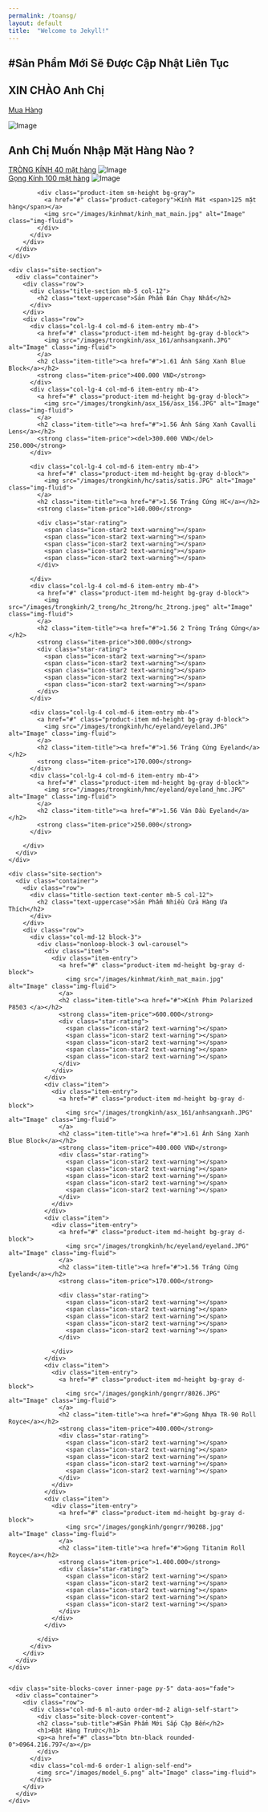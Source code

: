 ```yaml
---
permalink: /toansg/
layout: default
title:  "Welcome to Jekyll!"
---
```

<section>
 <div class="site-blocks-cover" data-aos="fade">
      <div class="container">
        <div class="row">
          <div class="col-md-6 ml-auto order-md-2 align-self-start">
            <div class="site-block-cover-content">
            <h2 class="sub-title">#Sản Phẩm Mới Sẽ Được Cập Nhật Liên Tục</h2>
            <h1>XIN CHÀO Anh Chị</h1>
            <p><a href="#" class="btn btn-black rounded-0">Mua Hàng</a></p>
            </div>
          </div>
          <div class="col-md-6 order-1 align-self-end">
            <img src="/images/model_3.png" alt="Image" class="img-fluid">
          </div>
        </div>
      </div>
    <div class="site-section">
      <div class="container">
        <div class="title-section mb-5">
          <h2 class="text-uppercase"><span class="d-block">Anh Chị Muốn Nhập </span> Mặt Hàng Nào ?</h2>
        </div>
        <div class="row align-items-stretch">
          <div class="col-lg-7">
            <div class="product-item sm-height full-height bg-gray">
              <a href="#" class="product-category">TRÒNG KÍNH  <span>40 mặt hàng</span></a>
              <img src="/images/trongkinh/trong_kinh_main.JPG" alt="Image" class="img-fluid">
            </div>
          </div>
          <div class="col-lg-5">
            <div class="product-item sm-height bg-gray mb-4">
              <a href="#" class="product-category">Gọng Kính <span>100 mặt hàng</span></a>
              <img src="/images/gongkinh/gong_kinh_main.jpg" alt="Image" class="img-fluid">
            </div>

            <div class="product-item sm-height bg-gray">
              <a href="#" class="product-category">Kính Mát <span>125 mặt hàng</span></a>
              <img src="/images/kinhmat/kinh_mat_main.jpg" alt="Image" class="img-fluid">
            </div>
          </div>
        </div>
      </div>
    </div>

    <div class="site-section">
      <div class="container">
        <div class="row">
          <div class="title-section mb-5 col-12">
            <h2 class="text-uppercase">Sản Phẩm Bán Chạy Nhất</h2>
          </div>
        </div>
        <div class="row">
          <div class="col-lg-4 col-md-6 item-entry mb-4">
            <a href="#" class="product-item md-height bg-gray d-block">
              <img src="/images/trongkinh/asx_161/anhsangxanh.JPG" alt="Image" class="img-fluid">
            </a>
            <h2 class="item-title"><a href="#">1.61 Ánh Sáng Xanh Blue Block</a></h2>
            <strong class="item-price">400.000 VND</strong>
          </div>
          <div class="col-lg-4 col-md-6 item-entry mb-4">
            <a href="#" class="product-item md-height bg-gray d-block">
              <img src="/images/trongkinh/asx_156/asx_156.JPG" alt="Image" class="img-fluid">
            </a>
            <h2 class="item-title"><a href="#">1.56 Ánh Sáng Xanh Cavalli Lens</a></h2>
            <strong class="item-price"><del>300.000 VND</del> 250.000</strong>
          </div>

          <div class="col-lg-4 col-md-6 item-entry mb-4">
            <a href="#" class="product-item md-height bg-gray d-block">
              <img src="/images/trongkinh/hc/satis/satis.JPG" alt="Image" class="img-fluid">
            </a>
            <h2 class="item-title"><a href="#">1.56 Tráng Cứng HC</a></h2>
            <strong class="item-price">140.000</strong>

            <div class="star-rating">
              <span class="icon-star2 text-warning"></span>
              <span class="icon-star2 text-warning"></span>
              <span class="icon-star2 text-warning"></span>
              <span class="icon-star2 text-warning"></span>
              <span class="icon-star2 text-warning"></span>
            </div>

          </div>
          <div class="col-lg-4 col-md-6 item-entry mb-4">
            <a href="#" class="product-item md-height bg-gray d-block">
              <img src="/images/trongkinh/2_trong/hc_2trong/hc_2trong.jpeg" alt="Image" class="img-fluid">
            </a>
            <h2 class="item-title"><a href="#">1.56 2 Tròng Tráng Cứng</a></h2>
            <strong class="item-price">300.000</strong>
            <div class="star-rating">
              <span class="icon-star2 text-warning"></span>
              <span class="icon-star2 text-warning"></span>
              <span class="icon-star2 text-warning"></span>
              <span class="icon-star2 text-warning"></span>
              <span class="icon-star2 text-warning"></span>
            </div>
          </div>

          <div class="col-lg-4 col-md-6 item-entry mb-4">
            <a href="#" class="product-item md-height bg-gray d-block">
              <img src="/images/trongkinh/hc/eyeland/eyeland.JPG" alt="Image" class="img-fluid">
            </a>
            <h2 class="item-title"><a href="#">1.56 Tráng Cứng Eyeland</a></h2>
            <strong class="item-price">170.000</strong>
          </div>
          <div class="col-lg-4 col-md-6 item-entry mb-4">
            <a href="#" class="product-item md-height bg-gray d-block">
              <img src="/images/trongkinh/hmc/eyeland/eyeland_hmc.JPG" alt="Image" class="img-fluid">
            </a>
            <h2 class="item-title"><a href="#">1.56 Ván Dầu Eyeland</a></h2>
            <strong class="item-price">250.000</strong>
          </div>

        </div>
      </div>
    </div>

    <div class="site-section">
      <div class="container">
        <div class="row">
          <div class="title-section text-center mb-5 col-12">
            <h2 class="text-uppercase">Sản Phẩm Nhiều Cửa Hàng Ưa Thích</h2>
          </div>
        </div>
        <div class="row">
          <div class="col-md-12 block-3">
            <div class="nonloop-block-3 owl-carousel">
              <div class="item">
                <div class="item-entry">
                  <a href="#" class="product-item md-height bg-gray d-block">
                    <img src="/images/kinhmat/kinh_mat_main.jpg" alt="Image" class="img-fluid">
                  </a>
                  <h2 class="item-title"><a href="#">Kính Phim Polarized P8503 </a></h2>
                  <strong class="item-price">600.000</strong>
                  <div class="star-rating">
                    <span class="icon-star2 text-warning"></span>
                    <span class="icon-star2 text-warning"></span>
                    <span class="icon-star2 text-warning"></span>
                    <span class="icon-star2 text-warning"></span>
                    <span class="icon-star2 text-warning"></span>
                  </div>
                </div>
              </div>
              <div class="item">
                <div class="item-entry">
                  <a href="#" class="product-item md-height bg-gray d-block">
                    <img src="/images/trongkinh/asx_161/anhsangxanh.JPG" alt="Image" class="img-fluid">
                  </a>
                  <h2 class="item-title"><a href="#">1.61 Ánh Sáng Xanh Blue Block</a></h2>
                  <strong class="item-price">400.000 VND</strong>
                  <div class="star-rating">
                    <span class="icon-star2 text-warning"></span>
                    <span class="icon-star2 text-warning"></span>
                    <span class="icon-star2 text-warning"></span>
                    <span class="icon-star2 text-warning"></span>
                    <span class="icon-star2 text-warning"></span>
                  </div>
                </div>
              </div>
              <div class="item">
                <div class="item-entry">
                  <a href="#" class="product-item md-height bg-gray d-block">
                    <img src="/images/trongkinh/hc/eyeland/eyeland.JPG" alt="Image" class="img-fluid">
                  </a>
                  <h2 class="item-title"><a href="#">1.56 Tráng Cứng Eyeland</a></h2>
                  <strong class="item-price">170.000</strong>

                  <div class="star-rating">
                    <span class="icon-star2 text-warning"></span>
                    <span class="icon-star2 text-warning"></span>
                    <span class="icon-star2 text-warning"></span>
                    <span class="icon-star2 text-warning"></span>
                    <span class="icon-star2 text-warning"></span>
                  </div>

                </div>
              </div>
              <div class="item">
                <div class="item-entry">
                  <a href="#" class="product-item md-height bg-gray d-block">
                    <img src="/images/gongkinh/gongrr/8026.JPG" alt="Image" class="img-fluid">
                  </a>
                  <h2 class="item-title"><a href="#">Gọng Nhựa TR-90 Roll Royce</a></h2>
                  <strong class="item-price">400.000</strong>
                  <div class="star-rating">
                    <span class="icon-star2 text-warning"></span>
                    <span class="icon-star2 text-warning"></span>
                    <span class="icon-star2 text-warning"></span>
                    <span class="icon-star2 text-warning"></span>
                    <span class="icon-star2 text-warning"></span>
                  </div>
                </div>
              </div>
              <div class="item">
                <div class="item-entry">
                  <a href="#" class="product-item md-height bg-gray d-block">
                    <img src="/images/gongkinh/gongrr/90208.jpg" alt="Image" class="img-fluid">
                  </a>
                  <h2 class="item-title"><a href="#">Gọng Titanim Roll Royce</a></h2>
                  <strong class="item-price">1.400.000</strong>
                  <div class="star-rating">
                    <span class="icon-star2 text-warning"></span>
                    <span class="icon-star2 text-warning"></span>
                    <span class="icon-star2 text-warning"></span>
                    <span class="icon-star2 text-warning"></span>
                    <span class="icon-star2 text-warning"></span>
                  </div>
                </div>
              </div>

            </div>
          </div>
        </div>
      </div>
    </div>


    <div class="site-blocks-cover inner-page py-5" data-aos="fade">
      <div class="container">
        <div class="row">
          <div class="col-md-6 ml-auto order-md-2 align-self-start">
            <div class="site-block-cover-content">
            <h2 class="sub-title">#Sản Phẩm Mới Sắp Cập Bến</h2>
            <h1>Đặt Hàng Trước</h1>
            <p><a href="#" class="btn btn-black rounded-0">0964.216.797</a></p>
            </div>
          </div>
          <div class="col-md-6 order-1 align-self-end">
            <img src="/images/model_6.png" alt="Image" class="img-fluid">
          </div>
        </div>
      </div>
    </div>
<section>